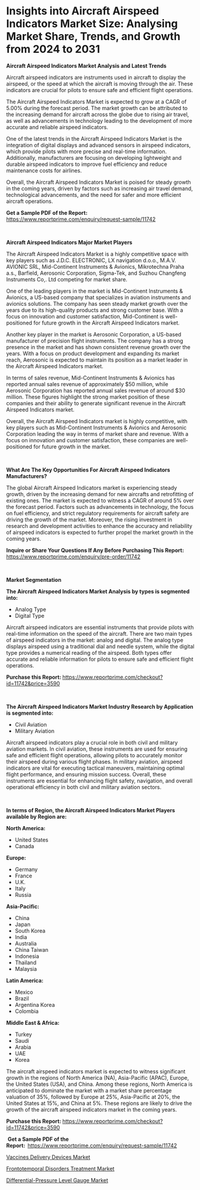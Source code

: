 <p><h1>Insights into Aircraft Airspeed Indicators Market Size: Analysing Market Share, Trends, and Growth from 2024 to 2031</h1></p><p><strong>Aircraft Airspeed Indicators Market Analysis and Latest Trends</strong></p>
<p><p>Aircraft airspeed indicators are instruments used in aircraft to display the airspeed, or the speed at which the aircraft is moving through the air. These indicators are crucial for pilots to ensure safe and efficient flight operations.</p><p>The Aircraft Airspeed Indicators Market is expected to grow at a CAGR of 5.00% during the forecast period. The market growth can be attributed to the increasing demand for aircraft across the globe due to rising air travel, as well as advancements in technology leading to the development of more accurate and reliable airspeed indicators.</p><p>One of the latest trends in the Aircraft Airspeed Indicators Market is the integration of digital displays and advanced sensors in airspeed indicators, which provide pilots with more precise and real-time information. Additionally, manufacturers are focusing on developing lightweight and durable airspeed indicators to improve fuel efficiency and reduce maintenance costs for airlines.</p><p>Overall, the Aircraft Airspeed Indicators Market is poised for steady growth in the coming years, driven by factors such as increasing air travel demand, technological advancements, and the need for safer and more efficient aircraft operations.</p></p>
<p><strong>Get a Sample PDF of the Report:&nbsp;</strong> <a href="https://www.reportprime.com/enquiry/request-sample/11742">https://www.reportprime.com/enquiry/request-sample/11742</a></p>
<p>&nbsp;</p>
<p><strong>Aircraft Airspeed Indicators Major Market Players</strong></p>
<p><p>The Aircraft Airspeed Indicators Market is a highly competitive space with key players such as J.D.C. ELECTRONIC, LX navigation d.o.o., M.A.V. AVIONIC SRL, Mid-Continent Instruments & Avionics, Mikrotechna Praha a.s., Barfield, Aerosonic Corporation, Sigma-Tek, and Suzhou Changfeng Instruments Co,. Ltd competing for market share.</p><p>One of the leading players in the market is Mid-Continent Instruments & Avionics, a US-based company that specializes in aviation instruments and avionics solutions. The company has seen steady market growth over the years due to its high-quality products and strong customer base. With a focus on innovation and customer satisfaction, Mid-Continent is well-positioned for future growth in the Aircraft Airspeed Indicators market.</p><p>Another key player in the market is Aerosonic Corporation, a US-based manufacturer of precision flight instruments. The company has a strong presence in the market and has shown consistent revenue growth over the years. With a focus on product development and expanding its market reach, Aerosonic is expected to maintain its position as a market leader in the Aircraft Airspeed Indicators market.</p><p>In terms of sales revenue, Mid-Continent Instruments & Avionics has reported annual sales revenue of approximately $50 million, while Aerosonic Corporation has reported annual sales revenue of around $30 million. These figures highlight the strong market position of these companies and their ability to generate significant revenue in the Aircraft Airspeed Indicators market.</p><p>Overall, the Aircraft Airspeed Indicators market is highly competitive, with key players such as Mid-Continent Instruments & Avionics and Aerosonic Corporation leading the way in terms of market share and revenue. With a focus on innovation and customer satisfaction, these companies are well-positioned for future growth in the market.</p></p>
<p>&nbsp;</p>
<p><strong>What Are The Key Opportunities For Aircraft Airspeed Indicators Manufacturers?</strong></p>
<p><p>The global Aircraft Airspeed Indicators market is experiencing steady growth, driven by the increasing demand for new aircrafts and retrofitting of existing ones. The market is expected to witness a CAGR of around 5% over the forecast period. Factors such as advancements in technology, the focus on fuel efficiency, and strict regulatory requirements for aircraft safety are driving the growth of the market. Moreover, the rising investment in research and development activities to enhance the accuracy and reliability of airspeed indicators is expected to further propel the market growth in the coming years.</p></p>
<p><strong>Inquire or Share Your Questions If Any Before Purchasing This Report:</strong> <a href="https://www.reportprime.com/enquiry/pre-order/11742">https://www.reportprime.com/enquiry/pre-order/11742</a></p>
<p>&nbsp;</p>
<p><strong>Market Segmentation</strong></p>
<p><strong>The Aircraft Airspeed Indicators Market Analysis by types is segmented into:</strong></p>
<p><ul><li>Analog Type</li><li>Digital Type</li></ul></p>
<p><p>Aircraft airspeed indicators are essential instruments that provide pilots with real-time information on the speed of the aircraft. There are two main types of airspeed indicators in the market: analog and digital. The analog type displays airspeed using a traditional dial and needle system, while the digital type provides a numerical reading of the airspeed. Both types offer accurate and reliable information for pilots to ensure safe and efficient flight operations.</p></p>
<p><strong>Purchase this Report:&nbsp;</strong><a href="https://www.reportprime.com/checkout?id=11742&price=3590">https://www.reportprime.com/checkout?id=11742&price=3590</a></p>
<p>&nbsp;</p>
<p><strong>The Aircraft Airspeed Indicators Market Industry Research by Application is segmented into:</strong></p>
<p><ul><li>Civil Aviation</li><li>Military Aviation</li></ul></p>
<p><p>Aircraft airspeed indicators play a crucial role in both civil and military aviation markets. In civil aviation, these instruments are used for ensuring safe and efficient flight operations, allowing pilots to accurately monitor their airspeed during various flight phases. In military aviation, airspeed indicators are vital for executing tactical maneuvers, maintaining optimal flight performance, and ensuring mission success. Overall, these instruments are essential for enhancing flight safety, navigation, and overall operational efficiency in both civil and military aviation sectors.</p></p>
<p>&nbsp;</p>
<p><strong>In terms of Region, the Aircraft Airspeed Indicators Market Players available by Region are:</strong></p>
<p>
    <p> <strong> North America: </strong>
        <ul>
            <li>United States</li>
            <li>Canada</li>
        </ul>
        </p> 
    <p> <strong> Europe: </strong>
        <ul>
            <li>Germany</li>
            <li>France</li>
            <li>U.K.</li>
            <li>Italy</li>
            <li>Russia</li>
        </ul>
        </p> 
    <p> <strong> Asia-Pacific: </strong>
        <ul>
            <li>China</li>
            <li>Japan</li>
            <li>South Korea</li>
            <li>India</li>
            <li>Australia</li>
            <li>China Taiwan</li>
            <li>Indonesia</li>
            <li>Thailand</li>
            <li>Malaysia</li>
        </ul>
        </p> 
    <p> <strong> Latin America: </strong>
        <ul>
            <li>Mexico</li>
            <li>Brazil</li>
            <li>Argentina Korea</li>
            <li>Colombia</li>
        </ul>
        </p> 
    <p> <strong> Middle East & Africa: </strong>
        <ul>
            <li>Turkey</li>
            <li>Saudi</li>
            <li>Arabia</li>
            <li>UAE</li>
            <li>Korea</li>
        </ul>
    </p>
    </p>
<p><p>The aircraft airspeed indicators market is expected to witness significant growth in the regions of North America (NA), Asia-Pacific (APAC), Europe, the United States (USA), and China. Among these regions, North America is anticipated to dominate the market with a market share percentage valuation of 35%, followed by Europe at 25%, Asia-Pacific at 20%, the United States at 15%, and China at 5%. These regions are likely to drive the growth of the aircraft airspeed indicators market in the coming years.</p></p>
<p><strong>Purchase this Report: </strong><a href="https://www.reportprime.com/checkout?id=11742&price=3590">https://www.reportprime.com/checkout?id=11742&price=3590</a></p>
<p>&nbsp;<strong>Get a Sample PDF of the Report:&nbsp;&nbsp;</strong><a href="https://www.reportprime.com/enquiry/request-sample/11742">https://www.reportprime.com/enquiry/request-sample/11742</a></p>
<p><strong></strong></p>
<p><p><a href="https://view.publitas.com/reportprime-1/decoding-the-vaccines-delivery-devices-market-a-deep-dive-into-the-latest-market-trends-market-segmentation-and-competitive-analysis/">Vaccines Delivery Devices Market</a></p><p><a href="https://view.publitas.com/reportprime-1/frontotemporal-disorders-treatment-market-insights-market-players-and-forecast-till-2030/">Frontotemporal Disorders Treatment Market</a></p><p><a href="https://view.publitas.com/reportprime-1/differential-pressure-level-gauge-market-size-2023-2030-global-industrial-analysis-key-geographical-regions-market-share-top-key-players-product-types-and-forecast-research-report/">Differential-Pressure Level Gauge Market</a></p></p>